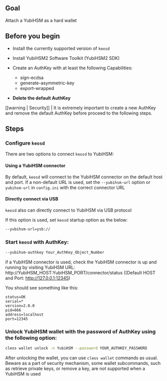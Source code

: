 ## Goal

Attach a YubiHSM as a hard wallet

## Before you begin

* Install the currently supported version of `keosd`

* Install YubiHSM2 Software Toolkit (YubiHSM2 SDK)

* Create an AuthKey with at least the following Capabilities:

   * sign-ecdsa
   * generate-asymmetric-key
   * export-wrapped

* **Delete the default AuthKey**

[[warning | Security]]
| It is extremely important to create a new AuthKey and remove the default AuthKey before proceed to the following steps.

## Steps

### Configure `keosd`

   There are two options to connect `keosd` to YubiHSM:

   #### Using a YubiHSM connector

   By default, `keosd` will connect to the YubiHSM connector on the default host and port. If a non-default URL is used, set the `--yubihsm-url` option or `yubihsm-url` in `config.ini` with the correct connector URL

   #### Directly connect via USB

   `keosd` also can directly connect to YubiHSM via USB protocol

   If this option is used, set `keosd` startup option as the below:

   ```sh
   --yubihsm-url=ysb://
   ```

### Start `keosd` with AuthKey:

   ```sh
   --yubihsm-authkey Your_AuthKey_Object_Number
   ```

   if a YubiHSM connector is used, check the YubiHSM connector is up and running by visiting YubiHSM URL:
      http://YubiHSM_HOST:YubiHSM_PORT/connector/status ((Default HOST and Port: http://127.0.0.1:12345)

   You should see something like this:

   ```console
   status=OK
   serial=*
   version=2.0.0
   pid=666
   address=localhost
   port=12345
   ```

### Unlock YubiHSM wallet with the password of AuthKey using the following option:

   ```sh
   cleos wallet unlock -n YubiHSM --password YOUR_AUTHKEY_PASSWORD
   ```

After unlocking the wallet, you can use `cleos wallet` commands as usual. Beware as a part of security mechanism, some wallet subcommands, such as retrieve private keys, or remove a key, are not supported when a YubiHSM is used